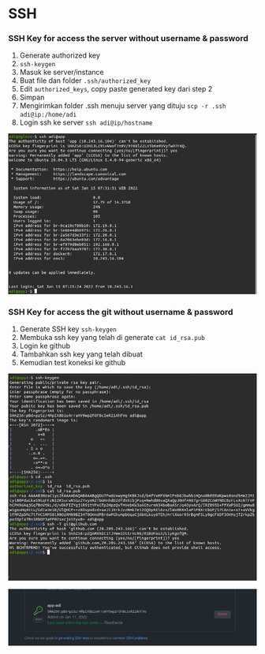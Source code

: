# SSH

### SSH Key for access the server without username & password
1. Generate authorized key
2. ``ssh-keygen``
3. Masuk ke server/instance
4. Buat file dan folder  ``.ssh/authorized_key``
5. Edit ``authorized_keys``, copy paste generated key dari step 2
6. Simpan
7. Mengirimkan folder .ssh menuju server yang dituju `scp -r .ssh adi@ip:/home/adi`
8.  Login ssh ke server `ssh adi@ip/hostname`

![04](assets/ssh-1.png)


### SSH Key for access the git without username & password
1. Generate SSH key `ssh-keygen`
2. Membuka ssh key yang telah di generate `cat id_rsa.pub`
3. Login ke github
4. Tambahkan ssh key yang telah dibuat
5. Kemudian test koneksi ke github

![04](assets/ssh.png) 

![04](assets/ssh-2.png) 






